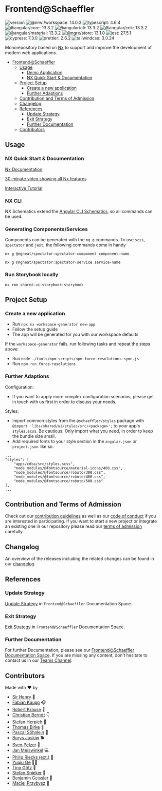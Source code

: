 # Frontend@Schaeffler

![version](https://img.shields.io/badge/version-v90.0.0-green.svg)
![@nrwl/workspace: 14.0.3](https://img.shields.io/badge/%40nrwl%2Fworkspace-14.0.3-brightgreen)
![typescript: 4.6.4](https://img.shields.io/badge/typescript-4.6.4-brightgreen)
![@angular/core: 13.3.2](https://img.shields.io/badge/%40angular%2Fcore-13.3.2-brightgreen)
![@angular/cli: 13.3.2](https://img.shields.io/badge/%40angular%2Fcli-13.3.2-brightgreen)
![@angular/cdk: 13.3.2](https://img.shields.io/badge/%40angular%2Fcdk-13.3.2-brightgreen)
![@angular/material: 13.3.2](https://img.shields.io/badge/%40angular%2Fmaterial-13.3.2-brightgreen)
![@ngrx/store: 13.1.0](https://img.shields.io/badge/%40ngrx%2Fstore-13.1.0-brightgreen)
![jest: 27.5.1](https://img.shields.io/badge/jest-27.5.1-brightgreen)
![cypress: 7.3.0](https://img.shields.io/badge/cypress-7.3.0-brightgreen)
![prettier: 2.6.2](https://img.shields.io/badge/prettier-2.6.2-brightgreen)
![tailwindcss: 3.0.24](https://img.shields.io/badge/tailwindcss-3.0.24-brightgreen)

Monorepository based on [Nx](https://nx.dev) to support and improve the development of modern web applications.

- [Frontend@Schaeffler](#frontendschaeffler)
  - [Usage](#usage)
    - [Demo Application](#demo-application)
    - [NX Quick Start & Documentation](#nx-quick-start--documentation)
  - [Project Setup](#project-setup)
    - [Create a new application](#create-a-new-application)
    - [Further Adaptions](#further-adaptions)
  - [Contribution and Terms of Admission](#contribution-and-terms-of-admission)
  - [Changelog](#changelog)
  - [References](#references)
    - [Update Strategy](#update-strategy)
    - [Exit Strategy](#exit-strategy)
    - [Further Documentation](#further-documentation)
  - [Contributors](#contributors)

## Usage

### NX Quick Start & Documentation

[Nx Documentation](https://nx.dev)

[30-minute video showing all Nx features](https://nx.dev/getting-started/what-is-nx)

[Interactive Tutorial](https://nx.dev/tutorial/01-create-application)

### NX CLI

NX Schematics extend the [Angular CLI Schematics](https://cli.angular.io/), so all commands can be used.

### Generating Components/Services

Components can be generated with the `ng g` commands. To use `scss`, `spectator` and `jest`, the following commands come in handy

```shell
nx g @ngneat/spectator:spectator-component component-name

nx g @ngneat/spectator:spectator-service service-name
```

### Run Storybook locally

`nx run shared-ui-storybook:storybook`

## Project Setup

### Create a new application

- Run `npx nx workspace-generator new-app`
- Follow the setup guide
- The app will be generated for you with our workspace defaults

If the `workspace-generator` fails, run following tasks and repeat the steps above:

- Run `node ./tools/npm-scripts/npm-force-resolutions-sync.js`
- Run `npm run force-resolutions`

### Further Adaptions

Configuration:

- If you want to apply more complex configuration scenarios, please get in touch with us first in order to discuss your needs.

Styles:

- Import common styles from the `@schaeffler/styles` package with `@import 'libs/shared/ui/styles/src/<package>';` to your app's `styles.scss`. Be cautious: Only import what you need, in order to keep the bundle size small.
- Add required fonts to your style section in the `angular.json` or `project.json` like so:

```
...
"styles": [
    "apps/cdba/src/styles.scss",
    "node_modules/@fontsource/material-icons/400.css",
    "node_modules/@fontsource/roboto/300.css",
    "node_modules/@fontsource/roboto/400.css",
    "node_modules/@fontsource/roboto/500.css"
],
...
```

## Contribution and Terms of Admission

Check out our [contribution guidelines](CONTRIBUTING.md) as well as our [code of conduct](CODE_OF_CONDUCT.md) if you are interested in participating.
If you want to start a new project or integrate an existing one in our repository please read our [terms of admission](https://confluence.schaeffler.com/display/FRON/Terms+of+Admission) carefully.

## Changelog

An overview of the releases including the related changes can be found in our [changelog](CHANGELOG.md).

## References

### Update Strategy

[Update Strategy](https://confluence.schaeffler.com/display/FRON/Update+Strategy) in `Frontend@Schaeffler` Documentation Space.

### Exit Strategy

[Exit Strategy](https://confluence.schaeffler.com/display/FRON/Exit+Strategy) in `Frontend@Schaeffler` Documentation Space.

### Further Documentation

For further Documentation, please see our [Frontend@Schaeffler Documentation Space](https://confluence.schaeffler.com/display/FRON).
If you are missing any content, don't hesitate to contact us in our [Teams Channel](https://teams.microsoft.com/l/team/19%3a2967d889ec6546729254b14c7f06c2b8%40thread.skype/conversations?groupId=a8039948-cbd2-4239-ba69-edbeefadeea2&tenantId=67416604-6509-4014-9859-45e709f53d3f).

## Contributors

Made with ❤️ by

- [Sir Henry](https://gitlab.schaeffler.com/A1173595) 🐶
- [Fabian Kaupp](https://github.com/kauppfbi_SGGIT) 🎧
- [Robert Krause](https://github.com/krausrbe_SGGIT) 🎣
- [Christian Berndt](https://github.com/berndcri_SGGIT) 👇
- [Stefan Herpich](https://github.com/herpisef_SGGIT) 🚴
- [Thomas Birke](https://github.com/birketho_SGGIT) 🍼
- [Pascal Söhnlein](https://github.com/soehnpsc_SGGIT) 🚀
- [Borys Juskiw](https://github.com/juskibry_SGGIT) 🐕
- [Sven Pelzer](https://github.com/PELZESEN_SGGIT) 🤙
- [Jan Meiswinkel](https://github.com/meiswjn_SGGIT) 💻
- [Philip Riecks (ext.)](https://github.com/mailphilipriecksde_SGGIT) 🎩
- [Yuqiu Ge](https://github.com/yuqiugegmailcom_SGGIT) 🧑‍💻
- [Tino Götz](https://github.com/tgoetzcissolutionseu_SGGIT) 🐸
- [Stefan Spieker](https://github.com/SPIEKSEF_SGGIT) 🏸
- [Benjamin Geissler](https://github.com/geissbnj_SGGIT) 🧬
- [Maciej Przybysz](https://github.com/przybmci_SGGIT) 🐙

